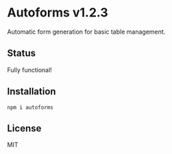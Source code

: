 # Autoforms v1.2.3

Automatic form generation for basic table management.

## Status

Fully functional!

## Installation

`npm i autoforms`

## License

MIT
